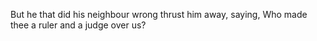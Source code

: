But he that did his neighbour wrong thrust him away, saying, Who made thee a ruler and a judge over us?
